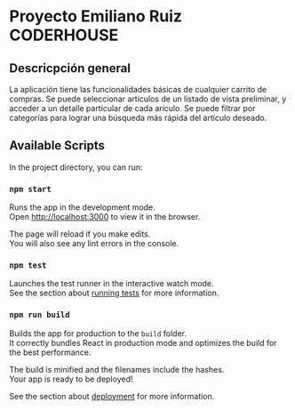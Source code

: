 # Proyecto Emiliano Ruiz CODERHOUSE

## Descricpción general
La aplicación tiene las funcionalidades básicas de cualquier carrito de compras.
Se puede seleccionar artículos de un listado de vista preliminar, y acceder a un detalle particular de cada arículo.
Se puede filtrar por categorías para lograr una búsqueda más rápida del artículo deseado. 



## Available Scripts

In the project directory, you can run:

### `npm start`

Runs the app in the development mode.\
Open [http://localhost:3000](http://localhost:3000) to view it in the browser.

The page will reload if you make edits.\
You will also see any lint errors in the console.

### `npm test`

Launches the test runner in the interactive watch mode.\
See the section about [running tests](https://facebook.github.io/create-react-app/docs/running-tests) for more information.

### `npm run build`

Builds the app for production to the `build` folder.\
It correctly bundles React in production mode and optimizes the build for the best performance.

The build is minified and the filenames include the hashes.\
Your app is ready to be deployed!

See the section about [deployment](https://facebook.github.io/create-react-app/docs/deployment) for more information.

